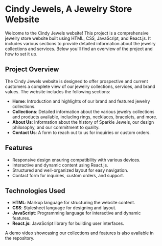 # Cindy Jewels, A Jewelry Store Website
Welcome to the Cindy Jewels website! This project is a comprehensive jewelry store website built using HTML, CSS, JavaScript, and React.js. It includes various sections to provide detailed information about the jewelry collections and services. Below you'll find an overview of the project and how to set it up.

## Project Overview
The Cindy Jewels website is designed to offer prospective and current customers a complete view of our jewelry collections, services, and brand values. The website includes the following sections:

- **Home**: Introduction and highlights of our brand and featured jewelry collections.
- **Collections**: Detailed information about the various jewelry collections and products available, including rings, necklaces, bracelets, and more.
- **About Us**: Information about the history of Sparkle Jewels, our design philosophy, and our commitment to quality.
- **Contact Us**: A form to reach out to us for inquiries or custom orders.

## Features
- Responsive design ensuring compatibility with various devices.
- Interactive and dynamic content using React.js.
- Structured and well-organized layout for easy navigation.
- Contact form for inquiries, custom orders, and support.

## Technologies Used
- **HTML**: Markup language for structuring the website content.
- **CSS**: Stylesheet language for designing and layout.
- **JavaScript**: Programming language for interactive and dynamic features.
- **React.js**: JavaScript library for building user interfaces.

A demo video showcasing our collections and features is also available in the repository.
